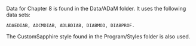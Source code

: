 Data for Chapter 8 is found in the Data/ADaM folder. 
It uses the following data sets:

	ADAEDIAB, ADCMDIAB, ADLBDIAB, DIABMOD, DIABPROF.

The CustomSapphire style found in the Program/Styles folder is also used.
